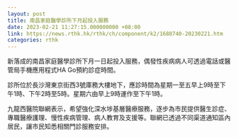 ```yaml
---
layout: post
title: 南昌家庭醫學診所下月起投入服務
date: 2023-02-21 11:27:15.000000000 +08:00
link: https://news.rthk.hk/rthk/ch/component/k2/1688740-20230221.htm
categories: rthk
---
```


新落成的南昌家庭醫學診所下月一日起投入服務，偶發性疾病病人可透過電話或醫管局手機應用程式HA Go預約診症時間。

診所位於長沙灣東京街西3號庫務大樓地下，應診時間為星期一至五早上9時至下午1時、下午2時至5時。星期六由早上9時運作至下午1時。

九龍西醫院聯網表示，希望強化深水埗基層醫療服務，逐步為市民提供醫生診症、專職醫療護理、慢性疾病管理、病人教育及支援等。聯網已透過不同渠道通知區內居民，讓市民知悉相關門診服務安排。
